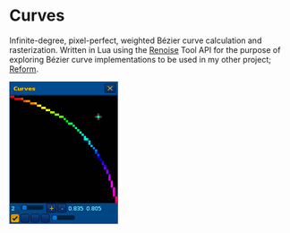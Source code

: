 # Curves

Infinite-degree, pixel-perfect, weighted Bézier curve calculation and rasterization. Written in Lua using the [Renoise](https://www.renoise.com/products/renoise) Tool API for the purpose of exploring Bézier curve implementations to be used in my other project; [Reform](https://www.github.com/m-o-marmalade/reform).

![Curves Demo](Artwork/curves-demo.apng)
